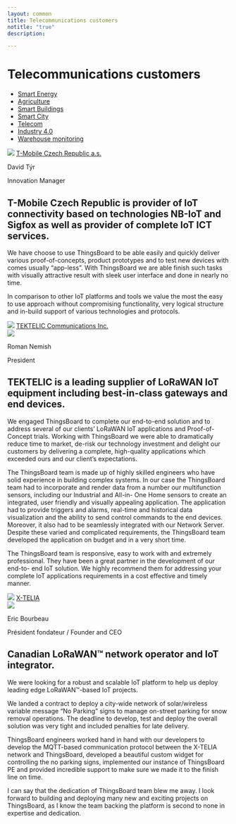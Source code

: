 ```yaml
---
layout: common
title: Telecommunications customers
notitle: "true"
description:

---
```


<h1 class="mainTitle telecom">Telecommunications customers</h1>

<nav class="customers-nav">
    <ul>
        <li>
            <a href="/industries/smart-energy/">Smart Energy</a>
        </li>
        <li>
            <a href="/industries/agriculture/">Agriculture</a>
        </li>
        <li>
            <a href="/industries/smart-buildings/">Smart Buildings</a>
        </li>
        <li>
            <a href="/industries/smart-city/">Smart City</a>
        </li>
        <li>
            <a href="/industries/telecom/" class="active">Telecom</a>
        </li>
        <li>
            <a href="/industries/industry40/">Industry 4.0</a>
        </li>
        <li>
            <a href="/industries/warehouse-monitoring/">Warehouse monitoring</a>
        </li>
    </ul>
</nav>

<div class="customer-block">
    <div class="customer-company">
        <img class="customer-logo" src="/images/customers/tmobile.png">
        <a class="outlink" href="https://t-mobile.cz/" alt="T-Mobile Czech Republic a.s."> T-Mobile Czech Republic a.s. </a>
    </div>
    <div class="customer-content">
        <div class="person-container">
            <div class="person-title">
                <p class="person-name"> David Týr </p>
                <p class="person-position"> Innovation Manager </p>
            </div>
        </div>
        <h2>
            T-Mobile Czech Republic is provider of IoT connectivity based on technologies NB-IoT and Sigfox as well as provider of complete IoT ICT services.
        </h2>
        <p>
            We have choose to use ThingsBoard to be able easily and quickly deliver various proof-of-concepts, product prototypes and to test new devices with comes usually “app-less”. With ThingsBoard we are able finish such tasks with visually attractive result with sleek user interface and done in nearly no time.
        </p>
        <p>
            In comparison to other IoT platforms and tools we value the most the easy to use approach without compromising functionality, very logical structure and in-build support of various technologies and protocols.
        </p>
    </div>
</div>

<div class="customer-block">
    <div class="customer-company">
        <img class="customer-logo" src="/images/customers/tektelic.png">
        <a class="outlink" href="https://tektelic.com/" alt="TEKTELIC Communications Inc."> TEKTELIC Communications Inc. </a>
    </div>
    <div class="customer-content">
        <div class="person-container">
            <img class="person-logo" src="/images/customers/tektelic-person.png">
            <div class="person-title">
                <p class="person-name"> Roman Nemish </p>
                <p class="person-position"> President </p>
            </div>
        </div>
        <h2>
            TEKTELIC is a leading supplier of LoRaWAN IoT equipment including best-in-class gateways and end devices.
        </h2>
        <p>
            We engaged ThingsBoard to complete our end-to-end solution and to address several of our clients’ LoRaWAN IoT applications and Proof-of-Concept trials. Working with ThingsBoard we were able to dramatically reduce time to market, de-risk our technology investment and delight our customers by delivering a complete, high-quality applications which exceeded ours and our client’s expectations.
        </p>
        <p>
            The ThingsBoard team is made up of highly skilled engineers who have solid experience in building complex systems. In our case the ThingsBoard team had to incorporate and render data from a number our multifunction sensors, including our Industrial and All-in- One Home sensors to create an integrated, user friendly and visually appealing application. The application had to provide triggers and alarms, real-time and historical data visualization and the ability to send control commands to the end devices. Moreover, it also had to be seamlessly integrated with our Network Server. Despite these varied and complicated requirements, the ThingsBoard team developed the application on budget and in a very short time.
        </p>
        <p>
            The ThingsBoard team is responsive, easy to work with and extremely professional. They have been a great partner in the development of our end-to- end IoT solution. We highly recommend them for addressing your complete IoT applications requirements in a cost effective and timely manner.
        </p>
    </div>
</div>

<div class="customer-block">
    <div class="customer-company">
        <img class="customer-logo" src="/images/customers/x-telia.png">
        <a class="outlink" href="https://x-telia.com/" alt="X-TELIA"> X-TELIA </a>
    </div>
    <div class="customer-content">
        <div class="person-container">
            <img class="person-logo" src="/images/customers/x-telia-person.jpg">
            <div class="person-title">
                <p class="person-name"> Eric Bourbeau </p>
                <p class="person-position"> Président fondateur / Founder and CEO </p>
            </div>
        </div>
        <h2>
            Canadian LoRaWAN™ network operator and IoT integrator.
        </h2>
        <p>
            We were looking for a robust and scalable IoT platform to help us deploy leading edge LoRaWAN™-based IoT projects.
        </p>
        <p>
            We landed a contract to deploy a city-wide network of solar/wireless variable message “No Parking” signs to manage on-street parking for snow removal operations. The deadline to develop, test and deploy the overall solution was very tight and included penalties for late delivery.
        </p>
        <p>
            ThingsBoard engineers worked hand in hand with our developers to develop the MQTT-based communication protocol between the X-TELIA network and ThingsBoard, developed a beautiful custom widget for controlling the no parking signs, implemented our instance of ThingsBoard PE and provided incredible support to make sure we made it to the finish line on time.
        </p>
        <p>
            I can say that the dedication of ThingsBoard team blew me away. I look forward to building and deploying many new and exciting projects on ThingsBoard, as I know the team backing the platform is second to none in expertise and dedication.
        </p>
    </div>
</div>
